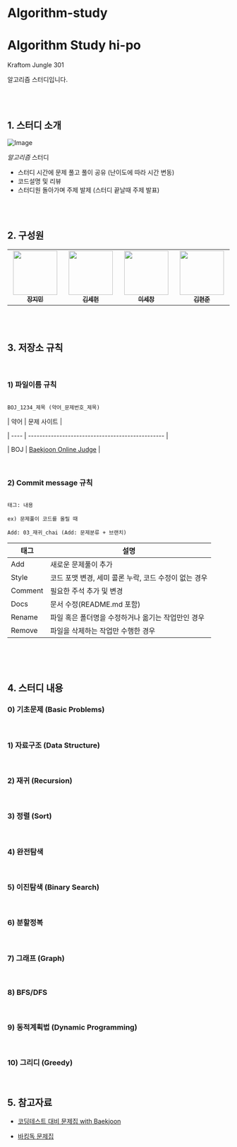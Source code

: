 # Algorithm-study


#  Algorithm Study hi-po
Kraftom Jungle 301 <br/>

알고리즘 스터디입니다.

<br/>

<br/>

## 1. 스터디 소개

![Image](https://github.com/user-attachments/assets/51ada61b-5c34-4fd1-8fbb-904eade189ef)

*_알고리즘_* 스터디<br/>

- 스터디 시간에 문제 풀고 풀이 공유 (난이도에 따라 시간 변동)
- 코드설명 및 리뷰
- 스터디원 돌아가며 주제 발제 (스터디 끝날때 주제 발표)

<br/>

<br/>

## 2. 구성원

<table>

<tr>

<td align="center"><a href="https://github.com/mingdul"><img src="https://avatars.githubusercontent.com/mingdul" width="100px;" alt=""/><sub><b>장지민</b></sub></a><br /></td>

<td align="center"><a href=https://github.com/NewOld21><img src="https://avatars.githubusercontent.com/NewOld21" width="100px;" alt=""/><sub><b>김세헌</b></sub></a><br /></td>

<td align="center"><a href="https://github.com/SECHANG1412"><img src="https://avatars.githubusercontent.com/SECHANG1412" width="100px;" alt=""/><sub><b>이세창</b></sub></a><br /></td>

<td align="center"><a href="https://github.com/hjun813"><img src="https://avatars.githubusercontent.com/hjun813" width="100px;" alt=""/><sub><b>김현준</b></sub></a><br /></td>

</tr>

</table>

<br/>

<br/>

## 3. 저장소 규칙

<br/>

### 1) 파일이름 규칙

```

BOJ_1234_제목 (약어_문제번호_제목)

```

| 약어 | 문제 사이트                                      |

| ---- | ------------------------------------------------ |

| BOJ  | [Baekjoon Online Judge](https://www.acmicpc.net) |

<br/>

### 2) Commit message 규칙

```

태그: 내용

ex) 문제풀이 코드를 올릴 때

Add: 03_재귀_chai (Add: 문제분류 + 브랜치)

```

| 태그 |  설명 |
|----------|--------------|
| Add | 새로운 문제풀이 추가 |
| Style | 코드 포맷 변경, 세미 콜론 누락, 코드 수정이 없는 경우 |
| Comment | 필요한 주석 추가 및 변경 |
| Docs | 문서 수정(README.md 포함) |
| Rename | 파일 혹은 폴더명을 수정하거나 옮기는 작업만인 경우 |
| Remove | 파일을 삭제하는 작업만 수행한 경우 |

<br/>

<br/>

<br/>

## 4. 스터디 내용

### 0) 기초문제 (Basic Problems)

<br/>

### 1) 자료구조 (Data Structure)

<br/>

### 2) 재귀 (Recursion)

<br/>

### 3) 정렬 (Sort)

<br/>

### 4) 완전탐색

<br/>

### 5) 이진탐색 (Binary Search)

<br/>

### 6) 분할정복

<br/>

### 7) 그래프 (Graph)

<br/>

### 8) BFS/DFS

<br/>

### 9) 동적계획법 (Dynamic Programming)

<br/>

### 10) 그리디 (Greedy)

<br/>

## 5. 참고자료

- [코딩테스트 대비 문제집 with Baekjoon](https://github.com/tony9402/baekjoon)

- [바킹독 문제집](https://github.com/encrypted-def/basic-algo-lecture/blob/master/workbook.md)
